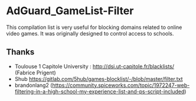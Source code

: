 # AdGuard_GameList-Filter

This compilation list is very useful for blocking domains related to online video games.
It was originally designed to control access to schools.

## Thanks
- Toulouse 1 Capitole University : http://dsi.ut-capitole.fr/blacklists/ (Fabrice Prigent)
- Shub https://gitlab.com/5hub/games-blocklist/-/blob/master/filter.txt
- brandonlang2 (https://community.spiceworks.com/topic/1972247-web-filtering-in-a-high-school-my-experience-list-and-ps-script-included)
